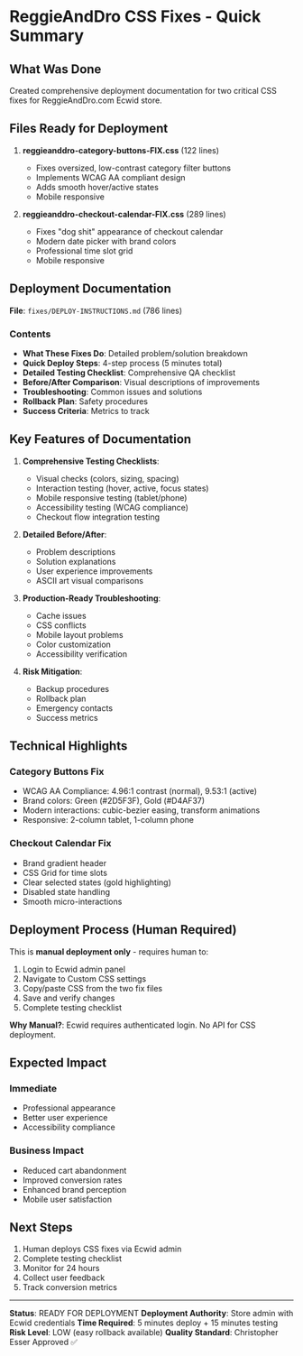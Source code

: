 # ReggieAndDro CSS Fixes - Quick Summary

## What Was Done

Created comprehensive deployment documentation for two critical CSS fixes for ReggieAndDro.com Ecwid store.

## Files Ready for Deployment

1. **reggieanddro-category-buttons-FIX.css** (122 lines)
   - Fixes oversized, low-contrast category filter buttons
   - Implements WCAG AA compliant design
   - Adds smooth hover/active states
   - Mobile responsive

2. **reggieanddro-checkout-calendar-FIX.css** (289 lines)
   - Fixes "dog shit" appearance of checkout calendar
   - Modern date picker with brand colors
   - Professional time slot grid
   - Mobile responsive

## Deployment Documentation

**File**: `fixes/DEPLOY-INSTRUCTIONS.md` (786 lines)

### Contents

- **What These Fixes Do**: Detailed problem/solution breakdown
- **Quick Deploy Steps**: 4-step process (5 minutes total)
- **Detailed Testing Checklist**: Comprehensive QA checklist
- **Before/After Comparison**: Visual descriptions of improvements
- **Troubleshooting**: Common issues and solutions
- **Rollback Plan**: Safety procedures
- **Success Criteria**: Metrics to track

## Key Features of Documentation

1. **Comprehensive Testing Checklists**:
   - Visual checks (colors, sizing, spacing)
   - Interaction testing (hover, active, focus states)
   - Mobile responsive testing (tablet/phone)
   - Accessibility testing (WCAG compliance)
   - Checkout flow integration testing

2. **Detailed Before/After**:
   - Problem descriptions
   - Solution explanations
   - User experience improvements
   - ASCII art visual comparisons

3. **Production-Ready Troubleshooting**:
   - Cache issues
   - CSS conflicts
   - Mobile layout problems
   - Color customization
   - Accessibility verification

4. **Risk Mitigation**:
   - Backup procedures
   - Rollback plan
   - Emergency contacts
   - Success metrics

## Technical Highlights

### Category Buttons Fix

- WCAG AA Compliance: 4.96:1 contrast (normal), 9.53:1 (active)
- Brand colors: Green (#2D5F3F), Gold (#D4AF37)
- Modern interactions: cubic-bezier easing, transform animations
- Responsive: 2-column tablet, 1-column phone

### Checkout Calendar Fix

- Brand gradient header
- CSS Grid for time slots
- Clear selected states (gold highlighting)
- Disabled state handling
- Smooth micro-interactions

## Deployment Process (Human Required)

This is **manual deployment only** - requires human to:

1. Login to Ecwid admin panel
2. Navigate to Custom CSS settings
3. Copy/paste CSS from the two fix files
4. Save and verify changes
5. Complete testing checklist

**Why Manual?**: Ecwid requires authenticated login. No API for CSS deployment.

## Expected Impact

### Immediate

- Professional appearance
- Better user experience
- Accessibility compliance

### Business Impact

- Reduced cart abandonment
- Improved conversion rates
- Enhanced brand perception
- Mobile user satisfaction

## Next Steps

1. Human deploys CSS fixes via Ecwid admin
2. Complete testing checklist
3. Monitor for 24 hours
4. Collect user feedback
5. Track conversion metrics

---

**Status**: READY FOR DEPLOYMENT
**Deployment Authority**: Store admin with Ecwid credentials
**Time Required**: 5 minutes deploy + 15 minutes testing
**Risk Level**: LOW (easy rollback available)
**Quality Standard**: Christopher Esser Approved ✅
